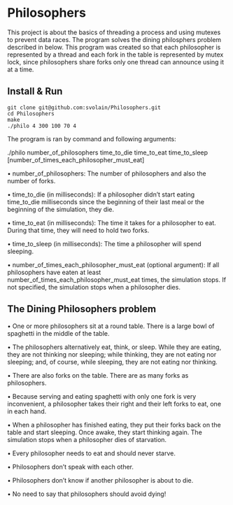 # Philosophers

This project is about the basics of threading a process and using mutexes to prevent data races. 
The program solves the dining philosphers problem described in below. This 
program was created so that each philosopher is represented by a thread and each fork in the table 
is represented by mutex lock, since philosophers share forks only one thread can announce using it 
at a time.

## Install & Run

```
git clone git@github.com:svolain/Philosophers.git
cd Philosophers
make
./philo 4 300 100 70 4
```

The program is ran by command and following arguments:

 ./philo number_of_philosophers time_to_die time_to_eat time_to_sleep
[number_of_times_each_philosopher_must_eat]

• number_of_philosophers: The number of philosophers and also the number
of forks.

• time_to_die (in milliseconds): If a philosopher didn’t start eating time_to_die
milliseconds since the beginning of their last meal or the beginning of the simulation, they die.

• time_to_eat (in milliseconds): The time it takes for a philosopher to eat.
During that time, they will need to hold two forks.

• time_to_sleep (in milliseconds): The time a philosopher will spend sleeping.

• number_of_times_each_philosopher_must_eat (optional argument): If all
philosophers have eaten at least number_of_times_each_philosopher_must_eat
times, the simulation stops. If not specified, the simulation stops when a
philosopher dies.

## The Dining Philosophers problem

• One or more philosophers sit at a round table.
There is a large bowl of spaghetti in the middle of the table.

• The philosophers alternatively eat, think, or sleep.
While they are eating, they are not thinking nor sleeping;
while thinking, they are not eating nor sleeping;
and, of course, while sleeping, they are not eating nor thinking.

• There are also forks on the table. There are as many forks as philosophers.

• Because serving and eating spaghetti with only one fork is very inconvenient, a
philosopher takes their right and their left forks to eat, one in each hand.

• When a philosopher has finished eating, they put their forks back on the table and
start sleeping. Once awake, they start thinking again. The simulation stops when
a philosopher dies of starvation.

• Every philosopher needs to eat and should never starve.

• Philosophers don’t speak with each other.

• Philosophers don’t know if another philosopher is about to die.

• No need to say that philosophers should avoid dying!
